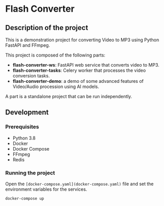 # Flash Converter

## Description of the project

This is a demonstration project for converting Video to MP3 using Python FastAPI and FFmpeg.

This project is composed of the following parts:

- **flash-converter-ws**: FastAPI web service that converts video to MP3.
- **flash-converter-tasks**: Celery worker that processes the video conversion tasks.
- **flash-converter-demo**: a demo of some advanced features of Video/Audio procession using AI models.

A part is a standalone project that can be run independently.

## Development

### Prerequisites

- Python 3.8
- Docker
- Docker Compose
- FFmpeg
- Redis

### Running the project

Open the `[docker-compose.yaml](docker-compose.yaml)` file and set the environment variables for the services.

```bash
docker-compose up
```
